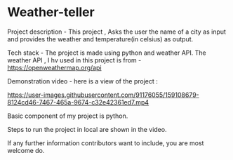 # Weather-teller
Project description - This project , Asks the user the name of a city as input and provides the weather and temperature(in celsius) as output.

Tech stack - The project is made using python and weather API.
The weather API , I hv used in this project is from - https://openweathermap.org/api

Demonstration video - here is a view of the project :

https://user-images.githubusercontent.com/91176055/159108679-8124cd46-7467-465a-9674-c32e42361ed7.mp4


Basic component of my project is python. 

Steps to run the project in local are shown in the video.

If any further information contributors want to include, you are most welcome do.




